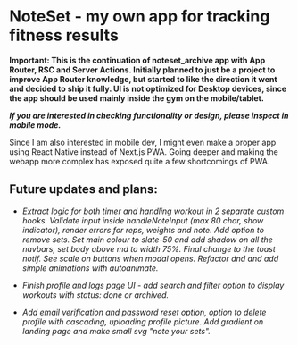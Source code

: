 # NoteSet - my own app for tracking fitness results

**Important: This is the continuation of noteset_archive app with App Router, RSC and Server Actions. Initially planned to just be a project to improve App Router knowledge, but started to like the direction it went and decided to ship it fully. UI is not optimized for Desktop devices, since the app should be used mainly inside the gym on the mobile/tablet.**

**_If you are interested in checking functionality or design, please inspect in mobile mode._**

Since I am also interested in mobile dev, I might even make a proper app using React Native instead of Next.js PWA. Going deeper and making the webapp more complex has exposed quite a few shortcomings of PWA.

## Future updates and plans:

- _Extract logic for both timer and handling workout in 2 separate custom hooks. Validate input inside handleNoteInput (max 80 char, show indicator), render errors for reps, weights and note. Add option to remove sets. Set main colour to slate-50 and add shadow on all the navbars, set body above md to width 75%. Final change to the toast notif. See scale on buttons when modal opens. Refactor dnd and add simple animations with autoanimate._

- _Finish profile and logs page UI - add search and filter option to display workouts with status: done or archived._

- _Add email verification and password reset option, option to delete profile with cascading, uploading profile picture. Add gradient on landing page and make small svg "note your sets"._
